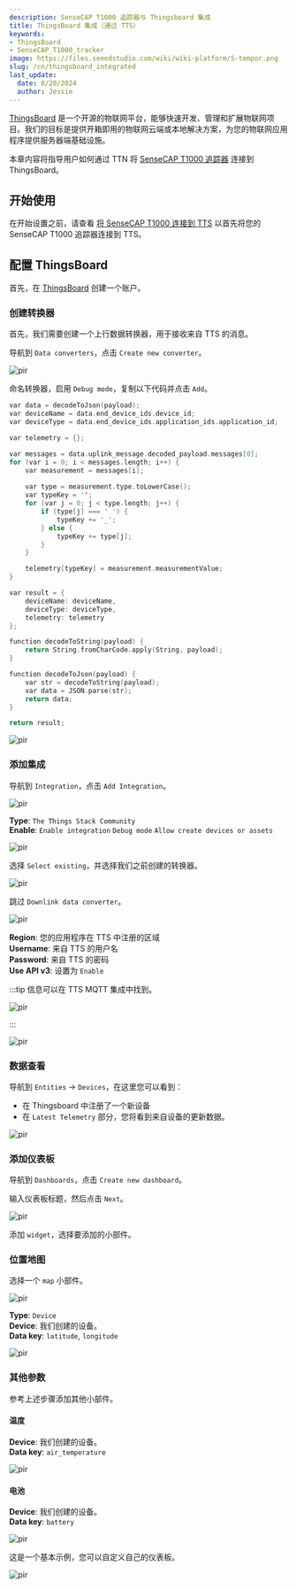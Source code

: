 ```yaml
---
description: SenseCAP T1000 追踪器与 Thingsboard 集成
title: ThingsBoard 集成（通过 TTS）
keywords:
- ThingsBoard
- SenseCAP_T1000_tracker
image: https://files.seeedstudio.com/wiki/wiki-platform/S-tempor.png
slug: /cn/thingsboard_integrated
last_update:
  date: 8/20/2024
  author: Jessie
---
```



[ThingsBoard](https://thingsboard.io/) 是一个开源的物联网平台，能够快速开发、管理和扩展物联网项目。我们的目标是提供开箱即用的物联网云端或本地解决方案，为您的物联网应用程序提供服务器端基础设施。


本章内容将指导用户如何通过 TTN 将 [SenseCAP T1000 追踪器](https://www.seeedstudio.com/SenseCAP-Card-Tracker-T1000-A-p-5697.html) 连接到 ThingsBoard。


## 开始使用

在开始设置之前，请查看 [将 SenseCAP T1000 连接到 TTS](https://wiki.seeedstudio.com/cn/SenseCAP_T1000_tracker_TTN) 以首先将您的 SenseCAP T1000 追踪器连接到 TTS。


## 配置 ThingsBoard


首先，在 [ThingsBoard](https://thingsboard.cloud/) 创建一个账户。

### 创建转换器

首先，我们需要创建一个上行数据转换器，用于接收来自 TTS 的消息。

导航到 `Data converters`，点击 `Create new converter`。

<p style={{textAlign: 'center'}}><img src="https://files.seeedstudio.com/wiki/SenseCAP/Tracker/converter.png" alt="pir" width={800} height="auto" /></p>


命名转换器，启用 `Debug mode`，复制以下代码并点击 `Add`。

```cpp
var data = decodeToJson(payload);
var deviceName = data.end_device_ids.device_id;
var deviceType = data.end_device_ids.application_ids.application_id;

var telemetry = {};

var messages = data.uplink_message.decoded_payload.messages[0];
for (var i = 0; i < messages.length; i++) {
    var measurement = messages[i];
    
    var type = measurement.type.toLowerCase();
    var typeKey = '';
    for (var j = 0; j < type.length; j++) {
        if (type[j] === ' ') {
            typeKey += '_';
        } else {
            typeKey += type[j];
        }
    }

    telemetry[typeKey] = measurement.measurementValue;
}

var result = {
    deviceName: deviceName,
    deviceType: deviceType,
    telemetry: telemetry
};

function decodeToString(payload) {
    return String.fromCharCode.apply(String, payload);
}

function decodeToJson(payload) {
    var str = decodeToString(payload);
    var data = JSON.parse(str);
    return data;
}

return result;
```

<p style={{textAlign: 'center'}}><img src="https://files.seeedstudio.com/wiki/SenseCAP/Tracker/converter2.png" alt="pir" width={800} height="auto" /></p>


### 添加集成

导航到 `Integration`，点击 `Add Integration`。

<p style={{textAlign: 'center'}}><img src="https://files.seeedstudio.com/wiki/SenseCAP/Tracker/integrate1.png" alt="pir" width={800} height="auto" /></p>


**Type**: `The Things Stack Community`<br/>
**Enable**: `Enable integration`  `Debug mode`  `Allow create devices or assets`

<p style={{textAlign: 'center'}}><img src="https://files.seeedstudio.com/wiki/SenseCAP/Tracker/tts-inte.png" alt="pir" width={800} height="auto" /></p>

选择 `Select existing`，并选择我们之前创建的转换器。

<p style={{textAlign: 'center'}}><img src="https://files.seeedstudio.com/wiki/SenseCAP/Tracker/choose-converter.png" alt="pir" width={800} height="auto" /></p>

跳过 `Downlink data converter`。


<p style={{textAlign: 'center'}}><img src="https://files.seeedstudio.com/wiki/SenseCAP/Tracker/skip-down.png" alt="pir" width={800} height="auto" /></p>

**Region**: 您的应用程序在 TTS 中注册的区域<br/>
**Username**: 来自 TTS 的用户名<br/>
**Password**: 来自 TTS 的密码<br/>
**Use API v3**: 设置为 `Enable`

:::tip
信息可以在 TTS MQTT 集成中找到。
<p style={{textAlign: 'center'}}><img src="https://files.seeedstudio.com/wiki/SenseCAP/Tracker/createNEW.png" alt="pir" width={800} height="auto" /></p>
:::

<p style={{textAlign: 'center'}}><img src="https://files.seeedstudio.com/wiki/SenseCAP/Tracker/add-inte2.png" alt="pir" width={800} height="auto" /></p>


### 数据查看

导航到 `Entities` -> `Devices`，在这里您可以看到：

* 在 Thingsboard 中注册了一个新设备
* 在 `Latest Telemetry` 部分，您将看到来自设备的更新数据。


<p style={{textAlign: 'center'}}><img src="https://files.seeedstudio.com/wiki/SenseCAP/Tracker/telemetry.png" alt="pir" width={800} height="auto" /></p>


### 添加仪表板

导航到 `Dashboards`，点击 `Create new dashboard`。

输入仪表板标题，然后点击 `Next`。
<p style={{textAlign: 'center'}}><img src="https://files.seeedstudio.com/wiki/SenseCAP/Tracker/add-dash.png" alt="pir" width={800} height="auto" /></p>

添加 `widget`，选择要添加的小部件。

### 位置地图

选择一个 `map` 小部件。

<p style={{textAlign: 'center'}}><img src="https://files.seeedstudio.com/wiki/SenseCAP/Tracker/map1.png" alt="pir" width={800} height="auto" /></p>


**Type**: `Device`<br/>
**Device**: 我们创建的设备。<br/>
**Data key**: `latitude`, `longitude`

<p style={{textAlign: 'center'}}><img src="https://files.seeedstudio.com/wiki/SenseCAP/Tracker/add-map.png" alt="pir" width={800} height="auto" /></p>

### 其他参数

参考上述步骤添加其他小部件。

#### 温度

**Device**: 我们创建的设备。<br/>
**Data key**: `air_temperature`

<p style={{textAlign: 'center'}}><img src="https://files.seeedstudio.com/wiki/SenseCAP/Tracker/add-temp.png" alt="pir" width={800} height="auto" /></p>


#### 电池

**Device**: 我们创建的设备。<br/>
**Data key**: `battery`


<p style={{textAlign: 'center'}}><img src="https://files.seeedstudio.com/wiki/SenseCAP/Tracker/add-battery.png" alt="pir" width={800} height="auto" /></p>

这是一个基本示例，您可以自定义自己的仪表板。

<p style={{textAlign: 'center'}}><img src="https://files.seeedstudio.com/wiki/SenseCAP/Tracker/dashboard3.png" alt="pir" width={800} height="auto" /></p>